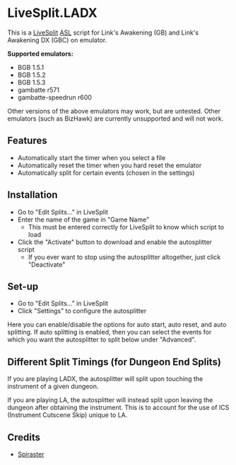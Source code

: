 # LiveSplit.LADX
This is a [LiveSplit](http://livesplit.github.io) [ASL](https://github.com/LiveSplit/LiveSplit/blob/master/Documentation/Auto-Splitters.md) script for Link's Awakening (GB) and Link's Awakening DX (GBC) on emulator.

**Supported emulators:**
- BGB 1.5.1
- BGB 1.5.2
- BGB 1.5.3
- gambatte r571
- gambatte-speedrun r600

Other versions of the above emulators may work, but are untested. Other emulators (such as BizHawk) are currently unsupported and will not work.

## Features
- Automatically start the timer when you select a file
- Automatically reset the timer when you hard reset the emulator
- Automatically split for certain events (chosen in the settings)

## Installation
- Go to "Edit Splits..." in LiveSplit
- Enter the name of the game in "Game Name"
    - This must be entered correctly for LiveSplit to know which script to load
- Click the "Activate" button to download and enable the autosplitter script
    - If you ever want to stop using the autosplitter altogether, just click "Deactivate"

## Set-up
- Go to "Edit Splits..." in LiveSplit
- Click "Settings" to configure the autosplitter

Here you can enable/disable the options for auto start, auto reset, and auto splitting. If auto splitting is enabled, then you can select the events for which you want the autosplitter to split below under "Advanced".

## Different Split Timings (for Dungeon End Splits)
If you are playing LADX, the autosplitter will split upon touching the instrument of a given dungeon.

If you are playing LA, the autosplitter will instead split upon leaving the dungeon after obtaining the instrument. This is to account for the use of ICS (Instrument Cutscene Skip) unique to LA.

## Credits
- [Spiraster](http://twitch.tv/spiraster)

